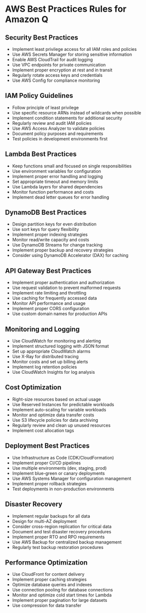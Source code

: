 # AWS Best Practices Rules for Amazon Q

## Security Best Practices
- Implement least privilege access for all IAM roles and policies
- Use AWS Secrets Manager for storing sensitive information
- Enable AWS CloudTrail for audit logging
- Use VPC endpoints for private communication
- Implement proper encryption at rest and in transit
- Regularly rotate access keys and credentials
- Use AWS Config for compliance monitoring

## IAM Policy Guidelines
- Follow principle of least privilege
- Use specific resource ARNs instead of wildcards when possible
- Implement condition statements for additional security
- Regularly review and audit IAM policies
- Use AWS Access Analyzer to validate policies
- Document policy purposes and requirements
- Test policies in development environments first

## Lambda Best Practices
- Keep functions small and focused on single responsibilities
- Use environment variables for configuration
- Implement proper error handling and logging
- Set appropriate timeout and memory limits
- Use Lambda layers for shared dependencies
- Monitor function performance and costs
- Implement dead letter queues for error handling

## DynamoDB Best Practices
- Design partition keys for even distribution
- Use sort keys for query flexibility
- Implement proper indexing strategies
- Monitor read/write capacity and costs
- Use DynamoDB Streams for change tracking
- Implement proper backup and recovery strategies
- Consider using DynamoDB Accelerator (DAX) for caching

## API Gateway Best Practices
- Implement proper authentication and authorization
- Use request validation to prevent malformed requests
- Implement rate limiting and throttling
- Use caching for frequently accessed data
- Monitor API performance and usage
- Implement proper CORS configuration
- Use custom domain names for production APIs

## Monitoring and Logging
- Use CloudWatch for monitoring and alerting
- Implement structured logging with JSON format
- Set up appropriate CloudWatch alarms
- Use X-Ray for distributed tracing
- Monitor costs and set up billing alerts
- Implement log retention policies
- Use CloudWatch Insights for log analysis

## Cost Optimization
- Right-size resources based on actual usage
- Use Reserved Instances for predictable workloads
- Implement auto-scaling for variable workloads
- Monitor and optimize data transfer costs
- Use S3 lifecycle policies for data archiving
- Regularly review and clean up unused resources
- Implement cost allocation tags

## Deployment Best Practices
- Use Infrastructure as Code (CDK/CloudFormation)
- Implement proper CI/CD pipelines
- Use multiple environments (dev, staging, prod)
- Implement blue-green or canary deployments
- Use AWS Systems Manager for configuration management
- Implement proper rollback strategies
- Test deployments in non-production environments

## Disaster Recovery
- Implement regular backups for all data
- Design for multi-AZ deployment
- Consider cross-region replication for critical data
- Document and test disaster recovery procedures
- Implement proper RTO and RPO requirements
- Use AWS Backup for centralized backup management
- Regularly test backup restoration procedures

## Performance Optimization
- Use CloudFront for content delivery
- Implement proper caching strategies
- Optimize database queries and indexes
- Use connection pooling for database connections
- Monitor and optimize cold start times for Lambda
- Implement proper pagination for large datasets
- Use compression for data transfer
